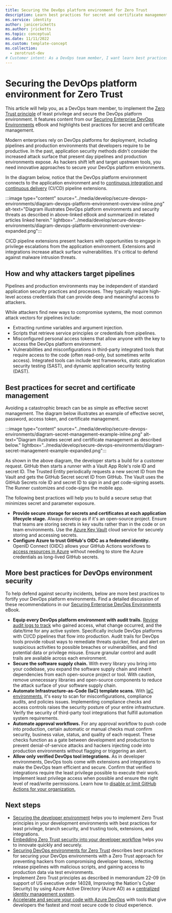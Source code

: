 ```yaml
---
title: Securing the DevOps platform environment for Zero Trust
description: Learn best practices for secret and certificate management so that DevOps team members can secure their DevOps platform environments.
ms.service: identity
author: janicericketts
ms.author: jricketts
ms.topic: conceptual
ms.date: 11/11/2022
ms.custom: template-concept
ms.collection:
  - zerotrust-dev
# Customer intent: As a DevOps team member, I want learn best practices for secret and certificate management so that I can secure my DevOps platform environments.
---
```

# Securing the DevOps platform environment for Zero Trust

This article will help you, as a DevOps team member, to implement the [Zero Trust principle](../zero-trust-overview.md) of least privilege and secure the DevOps platform environment. It features content from our [Securing Enterprise DevOps Environments](https://aka.ms/SecureDevEnvironmentsEbook) eBook and highlights best practices for secret and certificate management.

Modern enterprises rely on DevOps platforms for deployment, including pipelines and production environments that developers require to be productive. In the past, application security methods didn't consider the increased attack surface that present day pipelines and production environments expose. As hackers shift left and target upstream tools, you need innovative approaches to secure your DevOps platform environments.

In the diagram below, notice that the DevOps platform environment connects to the application environment and to [continuous integration and continuous delivery](/azure/devops/pipelines/get-started/key-pipelines-concepts) (CI/CD) pipeline extensions.

:::image type="content" source="../media/develop/secure-devops-environments/diagram-devops-platform-environment-overview-inline.png" alt-text="Diagram illustrates DevOps platform environments and security threats as described in above-linked eBook and summarized in related articles linked herein." lightbox="../media/develop/secure-devops-environments/diagram-devops-platform-environment-overview-expanded.png":::

CICD pipeline extensions present hackers with opportunities to engage in privilege escalations from the application environment. Extensions and integrations increase attack surface vulnerabilities. It's critical to defend against malware intrusion threats.

## How and why attackers target pipelines

Pipelines and production environments may be independent of standard application security practices and processes. They typically require high-level access credentials that can provide deep and meaningful access to attackers.

While attackers find new ways to compromise systems, the most common attack vectors for pipelines include:

- Extracting runtime variables and argument injection.
- Scripts that retrieve service principles or credentials from pipelines.
- Misconfigured personal access tokens that allow anyone with the key to access the DevOps platform environment.
- Vulnerabilities and misconfigurations in third-party integrated tools that require access to the code (often read-only, but sometimes write access). Integrated tools can include test frameworks, static application security testing (SAST), and dynamic application security testing (DAST).

## Best practices for secret and certificate management

Avoiding a catastrophic breach can be as simple as effective secret management. The diagram below illustrates an example of effective secret, password, access token, and certificate management.

:::image type="content" source="../media/develop/secure-devops-environments/diagram-secret-management-example-inline.png" alt-text="Diagram illustrates secret and certificate management as described below." lightbox="../media/develop/secure-devops-environments/diagram-secret-management-example-expanded.png":::

As shown in the above diagram, the developer starts a build for a customer request. GitHub then starts a runner with a Vault App Role's role ID and secret ID. The Trusted Entity periodically requests a new secret ID from the Vault and gets the GitHub Secret secret ID from GitHub. The Vault uses the GitHub Secrets role ID and secret ID to sign in and get code-signing assets. The Runner customizes and code-signs the mobile app.

The following best practices will help you to build a secure setup that minimizes secret and parameter exposure.

- **Provide secure storage for secrets and certificates at each application lifecycle stage.** Always develop as if it's an open-source project. Ensure that teams are storing secrets in key vaults rather than in the code or on team environments. Use the [Azure Key Vault](/azure/key-vault/general/basic-concepts) cloud service for securely storing and accessing secrets.
- **Configure Azure to trust GitHub's OIDC as a federated identity.** OpenID Connect (OIDC) allows your GitHub Actions workflows to [access resources in Azure](https://docs.github.com/actions/deployment/security-hardening-your-deployments/configuring-openid-connect-in-azure) without needing to store the Azure credentials as long-lived GitHub secrets.

## More best practices for DevOps environment security

To help defend against security incidents, below are more best practices to fortify your DevOps platform environments. Find a detailed discussion of these recommendations in our [Securing Enterprise DevOps Environments](https://aka.ms/SecureDevEnvironmentsEbook) eBook.

- **Equip every DevOps platform environment with audit trails.** [Review audit logs to track](https://docs.github.com/enterprise-cloud@latest/organizations/keeping-your-organization-secure/managing-security-settings-for-your-organization/reviewing-the-audit-log-for-your-organization) who gained access, what change occurred, and the date/time for any active system. Specifically include DevOps platforms with CI/CD pipelines that flow into production. Audit trails for DevOps tools provide robust ways to remediate threats quicker, find and alert on suspicious activities to possible breaches or vulnerabilities, and find potential data or privilege misuse. Ensure granular control and audit trails are available across each environment.
- **Secure the software supply chain.** With every library you bring into your codebase, you expand the software supply chain and inherit dependencies from each open-source project or tool. With caution, remove unnecessary libraries and open-source components to reduce the attack surface of your software supply chain.
- **Automate Infrastructure-as-Code (IaC) template scans.** With [IaC environments](/azure/cloud-adoption-framework/ready/considerations/infrastructure-as-code), it's easy to scan for misconfigurations, compliance audits, and policies issues. Implementing compliance checks and access controls raises the security posture of your entire infrastructure. Verify the security of third-party tool integrations that fulfill automation system requirements.
- **Automate approval workflows.** For any approval workflow to push code into production, certain automatic or manual checks must confirm security, business value, status, and quality of each request. These checks function as a gate between development and production to prevent denial-of-service attacks and hackers injecting code into production environments without flagging or triggering an alert.
- **Allow only verified DevOps tool integrations.** As in developer environments, DevOps tools come with extensions and integrations to make the DevOps team efficient and secure. Confirm that verified integrations require the least privilege possible to execute their work. Implement least privilege access when possible and ensure the right level of read/write permissions. Learn how to [disable or limit GitHub Actions for your organization.](https://docs.github.com/organizations/managing-organization-settings/disabling-or-limiting-github-actions-for-your-organization)

## Next steps

- [Securing the developer environment](secure-dev-environment-zero-trust.md) helps you to implement Zero Trust principles in your development environments with best practices for least privilege, branch security, and trusting tools, extensions, and integrations.
- [Embedding Zero Trust security into your developer workflow](embed-zero-trust-dev-workflow.md) helps you to innovate quickly and securely.
- [Securing DevOps environments for Zero Trust](secure-devops-environments-zero-trust.md) describes best practices for securing your DevOps environments with a Zero Trust approach for preventing hackers from compromising developer boxes, infecting release pipelines with malicious scripts, and gaining access to production data via test environments.
- Implement Zero Trust principles as described in memorandum 22-09 (in support of US executive order 14028, Improving the Nation's Cyber Security) by using Azure Active Directory (Azure AD) as a [centralized identity management system](/azure/active-directory/standards/memo-22-09-meet-identity-requirements).
- [Accelerate and secure your code with Azure DevOps](/events/resources/build-2022/accelerate-secure-devops) with tools that give developers the fastest and most secure code to cloud experience.
